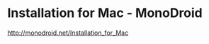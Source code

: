 <!--
id: 2693192776
link: http://kevinisom.info/post/2693192776/installation-for-mac-monodroid
slug: installation-for-mac-monodroid
date: Tue Jan 11 2011 16:15:26 GMT+1300 (NZDT)
raw: {"blog_name":"kevinisom","id":2693192776,"post_url":"http://kevinisom.info/post/2693192776/installation-for-mac-monodroid","slug":"installation-for-mac-monodroid","type":"link","date":"2011-01-11 03:15:26 GMT","timestamp":1294715726,"state":"published","format":"html","reblog_key":"oEMQx1OG","tags":[],"short_url":"http://tmblr.co/Zw68Yy2WXjn8","highlighted":[],"feed_item":"http://monodroid.net/Installation_for_Mac","from_feed_id":"650234","note_count":0,"title":"Installation for Mac - MonoDroid","url":"http://monodroid.net/Installation_for_Mac","description":""}
publish: 2011-01-011
tags: 
title: Installation for Mac - MonoDroid
-->


Installation for Mac - MonoDroid
================================

<http://monodroid.net/Installation_for_Mac>

